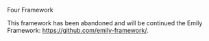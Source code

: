 Four Framework

This framework has been abandoned and will be continued the Emily Framework: https://github.com/emily-framework/.

